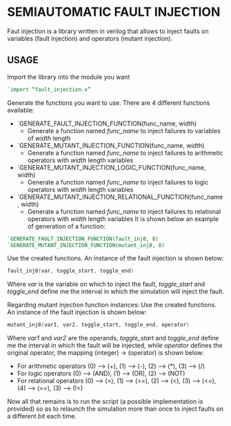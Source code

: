 # SEMIAUTOMATIC FAULT INJECTION
Faut injection is a library written in verilog that allows to inject faults on variables (fault injection) and operators (mutant injection).

## USAGE
Import the library into the module you want
```verilog
`import “fault_injection.v”
```

Generate the functions you want to use. There are 4 different functions available:
* `GENERATE_FAULT_INJECTION_FUNCTION(func_name, width)
  * Generate a function named *func_name* to inject failures to variables of *width* length
* `GENERATE_MUTANT_INJECTION_FUNCTION(func_name, width)
  * Generate a function named *func_name* to inject failures to arithmetic operators with *width* length variables
* `GENERATE_MUTANT_INJECTION_LOGIC_FUNCTION(func_name, width)
  * Generate a function named *func_name* to inject failures to logic operators with *width* length variables
* `GENERATE_MUTANT_INJECTION_RELATIONAL_FUNCTION(func_name, width)
  * Generate a function named *func_name* to inject failures to relational operators with *width* length variables
It is shown below an example of generation of a function:
```verilog
`GENERATE_FAULT_INJECTION_FUNCTION(fault_inj8, 8)
`GENERATE_MUTANT_INJECTION_FUNCTION(mutant_inj8, 8)
```

Use the created functions. An instance of the fault injection is shown below:
```verilog
fault_inj8(var, toggle_start, toggle_end)
```
Where *var* is the variable on which to inject the fault, *toggle_start* and *toggle_end* define me the interval in which the simulation will inject the fault.

Regarding mutant injection function instances:
Use the created functions. An instance of the fault injection is shown below:
```verilog
mutant_inj8(var1, var2, toggle_start, toggle_end, operator)
```
Where *var1* and *var2* are the operands, *toggle_start* and *toggle_end* define me the interval in which the fault will be injected, while *operator* defines the original operator, the mapping (integer) -> (operator) is shown below: 
* For arithmetic operators (0) --> (+), (1) --> (-), (2) --> (*), (3) --> (/)
* For logic operators (0) --> (AND), (1) --> (OR), (2) --> (NOT)
* For relational operators (0) --> (>), (1) --> (>=), (2) --> (<), (3) --> (<=), (4) --> (==), (3) --> (!=)

Now all that remains is to run the script (a possible implementation is provided) so as to relaunch the simulation more than once to inject faults on a different bit each time.



